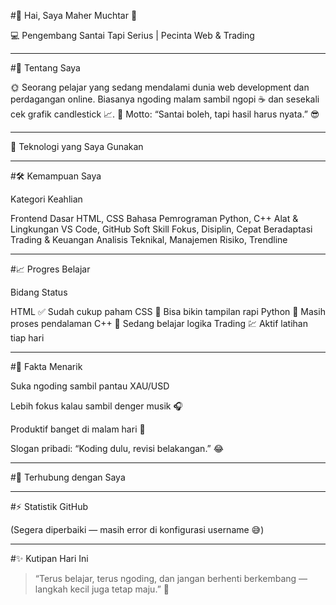 #🚀 Hai, Saya Maher Muchtar 👋

💻 Pengembang Santai Tapi Serius | Pecinta Web & Trading


---

#🧠 Tentang Saya

🌞 Seorang pelajar yang sedang mendalami dunia web development dan perdagangan online.
Biasanya ngoding malam sambil ngopi ☕ dan sesekali cek grafik candlestick 📈.
💬 Motto: “Santai boleh, tapi hasil harus nyata.” 😎


---

🧩 Teknologi yang Saya Gunakan




---

#🛠️ Kemampuan Saya

Kategori	Keahlian

Frontend Dasar	HTML, CSS
Bahasa Pemrograman	Python, C++
Alat & Lingkungan	VS Code, GitHub
Soft Skill	Fokus, Disiplin, Cepat Beradaptasi
Trading & Keuangan	Analisis Teknikal, Manajemen Risiko, Trendline



---

#📈 Progres Belajar

Bidang	Status

HTML	✅ Sudah cukup paham
CSS	🎨 Bisa bikin tampilan rapi
Python	🐍 Masih proses pendalaman
C++	🧩 Sedang belajar logika
Trading	💹 Aktif latihan tiap hari



---

#🌈 Fakta Menarik

Suka ngoding sambil pantau XAU/USD

Lebih fokus kalau sambil denger musik 🎧

Produktif banget di malam hari 🌙

Slogan pribadi: “Koding dulu, revisi belakangan.” 😂



---

#🔗 Terhubung dengan Saya






---

#⚡ Statistik GitHub

(Segera diperbaiki — masih error di konfigurasi username 😅)


---

#✨ Kutipan Hari Ini

> “Terus belajar, terus ngoding, dan jangan berhenti berkembang — langkah kecil juga tetap maju.” 💪

